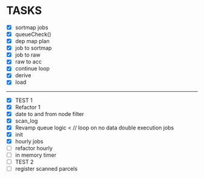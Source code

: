 # TASKS

- [X] sortmap jobs 
- [X] queueCheck()
- [X] dep map plan 
- [X] job to sortmap 
- [X] job to raw
- [X] raw to acc
- [X] continue loop
- [X] derive
- [X] load
---
- [X] TEST 1
- [X] Refactor 1
- [X] date to and from node filter
- [X] scan_log
- [X] Revamp queue logic < // loop on no data double execution jobs 
- [X] init 
- [X] hourly jobs
- [ ] refactor hourly
- [ ] in memory timer 
- [ ] TEST 2
- [ ] register scanned parcels
